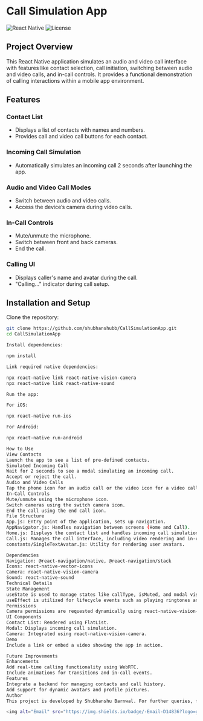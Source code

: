 # Call Simulation App

![React Native](https://img.shields.io/badge/React%20Native-0.64-blue)
![License](https://img.shields.io/badge/license-MIT-green)

## Project Overview

This React Native application simulates an audio and video call interface with features like contact selection, call initiation, switching between audio and video calls, and in-call controls. It provides a functional demonstration of calling interactions within a mobile app environment.

## Features

### Contact List
- Displays a list of contacts with names and numbers.
- Provides call and video call buttons for each contact.

### Incoming Call Simulation
- Automatically simulates an incoming call 2 seconds after launching the app.

### Audio and Video Call Modes
- Switch between audio and video calls.
- Access the device’s camera during video calls.

### In-Call Controls
- Mute/unmute the microphone.
- Switch between front and back cameras.
- End the call.

### Calling UI
- Displays caller's name and avatar during the call.
- "Calling..." indicator during call setup.

## Installation and Setup

Clone the repository:
```bash
git clone https://github.com/shubhanshubb/CallSimulationApp.git
cd CallSimulationApp

Install dependencies:

npm install

Link required native dependencies:

npx react-native link react-native-vision-camera
npx react-native link react-native-sound

Run the app:

For iOS:

npx react-native run-ios

For Android:

npx react-native run-android

How to Use
View Contacts
Launch the app to see a list of pre-defined contacts.
Simulated Incoming Call
Wait for 2 seconds to see a modal simulating an incoming call.
Accept or reject the call.
Audio and Video Calls
Tap the phone icon for an audio call or the video icon for a video call.
In-Call Controls
Mute/unmute using the microphone icon.
Switch cameras using the switch camera icon.
End the call using the end call icon.
File Structure
App.js: Entry point of the application, sets up navigation.
AppNavigator.js: Handles navigation between screens (Home and Call).
Home.js: Displays the contact list and handles incoming call simulation.
Call.js: Manages the call interface, including video rendering and in-call controls.
constants/SingleTextAvatar.js: Utility for rendering user avatars.

Dependencies
Navigation: @react-navigation/native, @react-navigation/stack
Icons: react-native-vector-icons
Camera: react-native-vision-camera
Sound: react-native-sound
Technical Details
State Management
useState is used to manage states like callType, isMuted, and modal visibility.
useEffect is utilized for lifecycle events such as playing ringtones and requesting camera permissions.
Permissions
Camera permissions are requested dynamically using react-native-vision-camera.
UI Components
Contact List: Rendered using FlatList.
Modal: Displays incoming call simulation.
Camera: Integrated using react-native-vision-camera.
Demo
Include a link or embed a video showing the app in action.

Future Improvements
Enhancements
Add real-time calling functionality using WebRTC.
Include animations for transitions and in-call events.
Features
Integrate a backend for managing contacts and call history.
Add support for dynamic avatars and profile pictures.
Author
This project is developed by Shubhanshu Barnwal. For further queries, feel free to reach out via Contact:

<img alt="Email" src="https://img.shields.io/badge/-Email-D14836?logo=gmail&amp;logoColor=white">